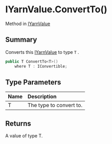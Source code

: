 # IYarnValue.ConvertTo()

Method in [IYarnValue](/docs/api/csharp/yarn.iyarnvalue.md)

## Summary


Converts this  <a href="yarn.iyarnvalue.md">IYarnValue</a>  to type  <code>T</code> .


```csharp
public T ConvertTo<T>()
    where T : IConvertible;
```

## Type Parameters

|Name|Description|
|:---|:---|
|T|The type to convert to.|

## Returns

A value of type T.

